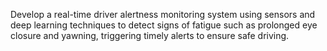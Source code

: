 Develop a real-time driver alertness monitoring system using sensors and deep learning techniques to detect signs of fatigue such as prolonged eye closure and yawning, triggering timely alerts to ensure safe driving.
